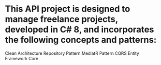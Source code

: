 # This API project is designed to manage freelance projects, developed in C# 8, and incorporates the following concepts and patterns:

Clean Architecture
Repository Pattern
MediatR Pattern
CQRS
Entity Framework Core